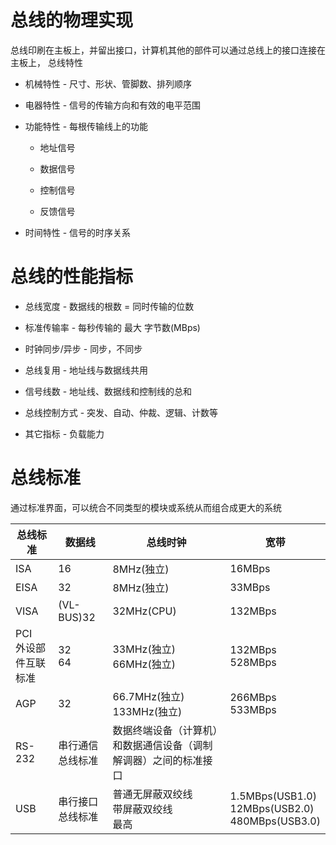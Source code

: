 # 总线的物理实现

总线印刷在主板上，并留出接口，计算机其他的部件可以通过总线上的接口连接在主板上，
总线特性

- 机械特性 - 尺寸、形状、管脚数、排列顺序

- 电器特性 - 信号的传输方向和有效的电平范围

- 功能特性 - 每根传输线上的功能

    - 地址信号

    - 数据信号

    - 控制信号

    - 反馈信号

- 时间特性 - 信号的时序关系

# 总线的性能指标

- 总线宽度 - 数据线的根数 = 同时传输的位数

- 标准传输率 - 每秒传输的 最大 字节数(MBps)

- 时钟同步/异步 - 同步，不同步

- 总线复用 - 地址线与数据线共用

- 信号线数 - 地址线、数据线和控制线的总和

- 总线控制方式 - 突发、自动、仲裁、逻辑、计数等

- 其它指标 - 负载能力

# 总线标准

通过标准界面，可以统合不同类型的模块或系统从而组合成更大的系统

| 总线标准                | 数据线           | 总线时钟                                                         | 宽带                                                   |
| ----------------------- | ---------------- | ---------------------------------------------------------------- | ------------------------------------------------------ |
| ISA                     | 16               | 8MHz(独立)                                                       | 16MBps                                                 |
| EISA                    | 32               | 8MHz(独立)                                                       | 33MBps                                                 |
| VISA                    | (VL-BUS)32       | 32MHz(CPU)                                                       | 132MBps                                                |
| PCI<br>外设部件互联标准 | 32<br/>64        | 33MHz(独立)<br/>66MHz(独立)                                      | 132MBps<br/>528MBps                                    |
| AGP                     | 32               | 66.7MHz(独立)<br/>133MHz(独立)                                   | 266MBps<br/>533MBps                                    |
| RS-232                  | 串行通信总线标准 | 数据终端设备（计算机）和数据通信设备（调制解调器）之间的标准接口 |                                                        |
| USB                     | 串行接口总线标准 | 普通无屏蔽双绞线<br/>带屏蔽双绞线<br/>最高                       | 1.5MBps(USB1.0)<br/>12MBps(USB2.0)<br/>480MBps(USB3.0) |

